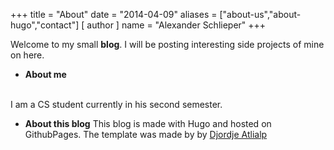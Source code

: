 +++
title = "About"
date = "2014-04-09"
aliases = ["about-us","about-hugo","contact"]
[ author ]
  name = "Alexander Schlieper"
+++

Welcome to my small **blog**. I will be posting interesting side projects of mine on here.
<br>

* **About me**
<br>
I am a CS student currently in his second semester.


* **About this blog**
This blog is made with Hugo and hosted on GithubPages. The template was made by by [Djordje Atlialp](https://github.com/rhazdon)

